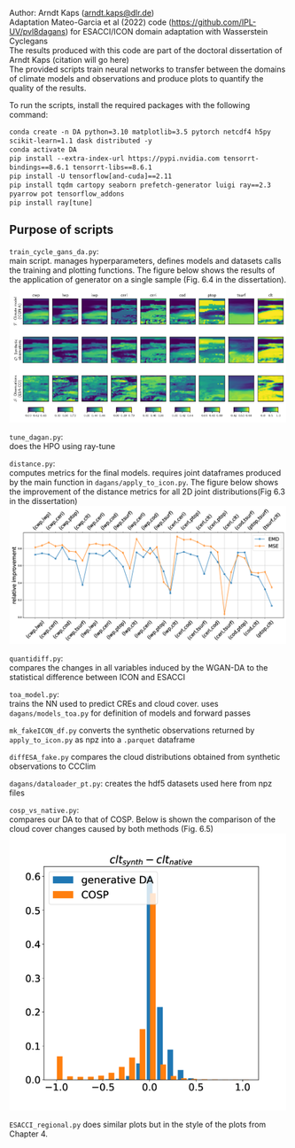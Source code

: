 Author: Arndt Kaps (arndt.kaps@dlr.de)  
Adaptation Mateo-Garcia et al (2022) code (https://github.com/IPL-UV/pvl8dagans) for ESACCI/ICON domain adaptation with Wasserstein Cyclegans  
The results produced with this code are part of the doctoral dissertation of Arndt Kaps (citation will go here)  
The provided scripts train neural networks to transfer between the domains of climate models and observations and produce plots to quantify the quality of the results.  

To run the scripts, install the required packages with the following command:  
```
conda create -n DA python=3.10 matplotlib=3.5 pytorch netcdf4 h5py scikit-learn=1.1 dask distributed -y
conda activate DA
pip install --extra-index-url https://pypi.nvidia.com tensorrt-bindings==8.6.1 tensorrt-libs==8.6.1
pip install -U tensorflow[and-cuda]==2.11
pip install tqdm cartopy seaborn prefetch-generator luigi ray==2.3 pyarrow pot tensorflow_addons
pip install ray[tune]
```

## Purpose of scripts  
`train_cycle_gans_da.py`:  
main script. manages hyperparameters, defines models and datasets calls the training and plotting functions. The figure below shows the results of the application of generator on a single sample (Fig. 6.4 in the dissertation).  
<img src="https://github.com/EyringMLClimateGroup/kaps23_domain_adaptation/blob/main/figures/fig4.png" width="500" />  

`tune_dagan.py`:  
does the HPO using ray-tune  

`distance.py`:  
computes metrics for the final models. requires joint dataframes produced by the main function in `dagans/apply_to_icon.py`. The figure below shows the improvement of the distance metrics for all 2D joint distributions(Fig 6.3 in the dissertation)    
<img src="https://github.com/EyringMLClimateGroup/kaps23_domain_adaptation/blob/main/figures/fig3.png" width="500" />

`quantidiff.py`:  
compares the changes in all variables induced by the WGAN-DA to the statistical difference between ICON and ESACCI  

`toa_model.py`:  
trains the NN used to predict CREs and cloud cover. uses `dagans/models_toa.py` for definition of models and forward passes  

`mk_fakeICON_df.py` converts the synthetic observations returned by `apply_to_icon.py` as npz into a `.parquet` dataframe  

`diffESA_fake.py` compares the cloud distributions obtained from synthetic observations to CCClim  

`dagans/dataloader_pt.py`:
creates the hdf5 datasets used here from npz files

`cosp_vs_native.py`:  
compares our DA to that of COSP. Below is shown the comparison of the cloud cover changes caused by both methods (Fig. 6.5)  
<img src="https://github.com/EyringMLClimateGroup/kaps23_domain_adaptation/blob/main/figures/fig5.png" width="500" />  

`ESACCI_regional.py` does similar plots but in the style of the plots from Chapter 4.